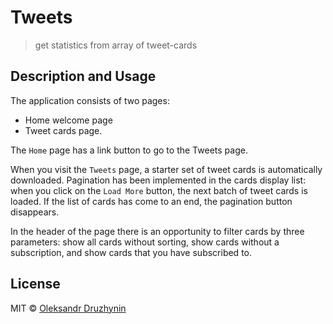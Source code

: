 # Tweets

> get statistics from array of tweet-cards

## Description and Usage

The application consists of two pages:

- Home welcome page
- Tweet cards page.

The `Home` page has a link button to go to the Tweets page.

When you visit the `Tweets` page, a starter set of tweet cards is automatically
downloaded. Pagination has been implemented in the cards display list: when you
click on the `Load More` button, the next batch of tweet cards is loaded. If the
list of cards has come to an end, the pagination button disappears.

In the header of the page there is an opportunity to filter cards by three parameters: show
all cards without sorting, show cards without a subscription, and show cards
that you have subscribed to.

## License

MIT © [Oleksandr Druzhynin](https://github.com/aleks2908/test_task-Tweets)
